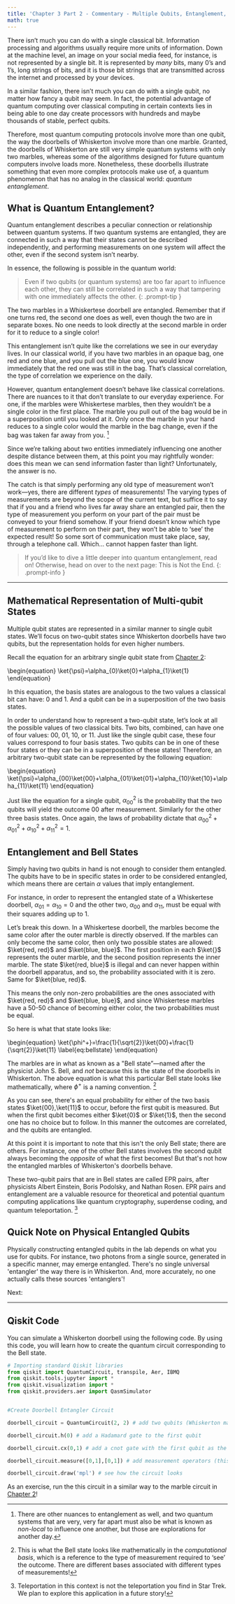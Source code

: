 ```yaml
---
title: 'Chapter 3 Part 2 - Commentary - Multiple Qubits, Entanglement, and Bell States'
math: true
---
```



There isn’t much you can do with a single classical bit. Information processing and algorithms  usually require more units of information. Down at the machine level, an image on your social media feed, for instance, is not represented by a single bit. It is represented by *many* bits, many 0’s and 1’s, long strings of bits, and it is those bit strings that are transmitted across the internet and processed by your devices.

In a similar fashion, there isn’t much you can do with a single qubit, no matter how fancy a qubit may seem. In fact, the potential advantage of quantum computing over classical computing in certain contexts lies in being able to one day create processors with hundreds and maybe thousands of stable, perfect qubits.

Therefore, most quantum computing protocols involve more than one qubit, the way the doorbells of Whiskerton involve more than one marble. Granted, the doorbells of Whiskerton are still very simple quantum systems with only two marbles, whereas some of the algorithms designed for future quantum computers involve loads more. Nonetheless, these doorbells illustrate something that even more complex protocols make use of, a quantum phenomenon that has no analog in the classical world: *quantum entanglement*.

## What is Quantum Entanglement?

Quantum entanglement describes a peculiar connection or relationship between quantum systems. If two quantum systems are entangled, they are connected in such a way that their states cannot be described independently, and performing measurements on one system will affect the other, even if the second system isn’t nearby. 

In essence, the following is possible in the quantum world:

> Even if two qubits (or quantum systems) are too far apart to influence each other, they can still be correlated in such a way that tampering with one immediately affects the other.
{: .prompt-tip }

The two marbles in a Whiskertese doorbell are entangled. Remember that if one turns red, the second one does as well, even though the two are in separate boxes. No one needs to look directly at the second marble in order for it to reduce to a single color!  

This entanglement isn’t quite like the correlations we see in our everyday lives. In our classical world, if you have two marbles in an opaque bag, one red and one blue, and you pull out the blue one, you would know immediately that the red one was still in the bag. That’s classical correlation, the type of correlation we experience on the daily. 

However, quantum entanglement doesn’t behave like classical correlations. There are nuances to it that don’t translate to our everyday experience. For one, if the marbles were Whiskertese marbles, then they wouldn’t be a single color in the first place. The marble you pull out of the bag would be in a superposition until you looked at it. Only once the marble in your hand reduces to a single color would the marble in the bag change, even if the bag was taken far away from you. [^fn-nth-1]

[^fn-nth-1]: There are other nuances to entanglement as well, and two quantum systems that are very, very far apart must also be what is known as *non-local* to influence one another, but those are explorations for another day.

Since we’re talking about two entities immediately influencing one another despite distance between them, at this point you may rightfully wonder: does this mean we can send information faster than light? Unfortunately, the answer is no.

The catch is that simply performing any old type of measurement won’t work—yes, there are different *types* of measurements! The varying types of measurements are beyond the scope of the current text, but suffice it to say that if you and a friend who lives far away share an entangled pair, then the type of measurement you perform on your part of the pair must be conveyed to your friend somehow. If your friend doesn’t know which type of measurement to perform on their part, they won’t be able to ‘see’ the expected result! So some sort of communication must take place, say, through a telephone call. Which… cannot happen faster than light.

>If you’d like to dive a little deeper into quantum entanglement, read on! Otherwise, head on over to the next page: This is Not the End.
{: .prompt-info }

_______

## Mathematical Representation of Multi-qubit States

Multiple qubit states are represented in a similar manner to single qubit states. We’ll focus on two-qubit states since Whiskerton doorbells have two qubits, but the representation holds for even higher numbers.


Recall the equation for an arbitrary single qubit state from [Chapter 2](https://quantum-kittens.github.io/posts/CHAPTER-2-Part-2-Qubits-Superposition-and-Measurements/):


\begin{equation}
\ket{\psi}=\alpha_{0}\ket{0}+\alpha_{1}\ket{1}
\end{equation}

In this equation, the basis states are analogous to the two values a classical bit can have: 0 and 1. And a qubit can be in a superposition of the two basis states. 

In order to understand how to represent a two-qubit state, let’s look at all the possible values of two classical bits. Two bits, combined, can have one of four values: 00, 01, 10, or 11. Just like the single qubit case, these four values correspond to four basis states. Two qubits can be in one of these four states or they can be in a superposition of these states! Therefore, an arbitrary two-qubit state can be represented by the following equation:

\begin{equation}
\ket{\psi}=\alpha_{00}\ket{00}+\alpha_{01}\ket{01}+\alpha_{10}\ket{10}+\alpha_{11}\ket{11}
\end{equation}

Just like the equation for a single qubit, $\alpha_{00}^2$ is the probability that the two qubits will yield the outcome 00 after measurement. Similarly for the other three basis states. Once again, the laws of probability dictate that $\alpha_{00}^2+\alpha_{01}^2+\alpha_{10}^2+\alpha_{11}^2=1$. 

## Entanglement and Bell States

Simply having two qubits in hand is not enough to consider them entangled. The qubits have to be in specific states in order to be considered entangled, which means there are certain $\alpha$ values that imply entanglement. 

For instance, in order to represent the entangled state of a Whiskertese doorbell, $\alpha_01=\alpha_10=0$ and the other two, $\alpha_{00}$ and $\alpha_{11}$, must be equal with their squares adding up to 1.

Let’s break this down. In a Whiskertese doorbell, the marbles become the same color after the outer marble is directly observed. If the marbles can only become the same color, then only two possible states are allowed: $\ket{red, red}$ and $\ket{blue, blue}$. The first position in each $\ket{}$ represents the outer marble, and the second position represents the inner marble. The state $\ket{red, blue}$ is illegal and can never happen within the doorbell apparatus, and so, the probability associated with it is zero. Same for $\ket{blue, red}$.

This means the only non-zero probabilities are the ones associated with $\ket{red, red}$ and $\ket{blue, blue}$, and since Whiskertese marbles have a 50-50 chance of becoming either color, the two probabilities must be equal.

So here is what that state looks like:


\begin{equation}
\ket{\phi^+}=\frac{1}{\sqrt{2}}\ket{00}+\frac{1}{\sqrt{2}}\ket{11}
\label{eq:bellstate}
\end{equation}

The marbles are in what as known as a "Bell state”—named after the physicist John S. Bell, and *not* because this is the state of the doorbells in Whiskerton. The above equation is what this particular Bell state looks like mathematically, where $\phi^+$ is a naming convention. [^fn-nth-2]

[^fn-nth-2]: This is what the Bell state looks like mathematically in the *computational basis*, which is a reference to the type of measurement required to ‘see’ the outcome. There are different bases associated with different types of measurements!

As you can see, there's an equal probability for either of the two basis states $\ket{00},\ket{11}$ to occur, before the first qubit is measured. But when the first qubit becomes either $\ket{0}$ or $\ket{1}$, then the second one has no choice but to follow. In this manner the outcomes are correlated, and the qubits are entangled. 

At this point it is important to note that this isn't the only Bell state; there are others. For instance, one of the other Bell states involves the second qubit always becoming the *opposite* of what the first becomes! But that's not how the entangled marbles of Whiskerton's doorbells behave.

These two-qubit pairs that are in Bell states are called EPR pairs, after physicists Albert Einstein, Boris Podolsky, and Nathan Rosen. EPR pairs and entanglement are a valuable resource for theoretical and potential quantum computing applications like quantum cryptography, superdense coding, and quantum teleportation. [^fn-nth-3]

[^fn-nth-3]: Teleportation in this context is not the teleportation you find in Star Trek. We plan to explore this application in a future story!
 
## Quick Note on Physical Entangled Qubits
 
Physically constructing entangled qubits in the lab depends on what you use for qubits. For instance, two photons from a single source, generated in a specific manner, may emerge entangled. There's no single universal 'entangler' the way there is in Whiskerton. And, more accurately, no one actually calls these sources 'entanglers'!
 
Next: 
 
 
________

## Qiskit Code

You can simulate a Whiskerton doorbell using the following code. By using this code, you will learn how to create the quantum circuit corresponding to the Bell state.

 ```python
# Importing standard Qiskit libraries
from qiskit import QuantumCircuit, transpile, Aer, IBMQ
from qiskit.tools.jupyter import *
from qiskit.visualization import *
from qiskit.providers.aer import QasmSimulator


#Create Doorbell Entangler Circuit

doorbell_circuit = QuantumCircuit(2, 2) # add two qubits (Whiskerton marbles) and two classical bits (to store the measurement outcome)

doorbell_circuit.h(0) # add a Hadamard gate to the first qubit 

doorbell_circuit.cx(0,1) # add a cnot gate with the first qubit as the control and the second qubit as the target; the target flips its state when the control is in the 1 state  

doorbell_circuit.measure([0,1],[0,1]) # add measurement operators (this is equivalent to a cat looking directly at the outer marble)

doorbell_circuit.draw('mpl') # see how the circuit looks

```

As an exercise, run the this circuit in a similar way to the marble circuit in [Chapter 2](https://quantum-kittens.github.io/posts/CHAPTER-2-Part-2-Qubits-Superposition-and-Measurements/)!